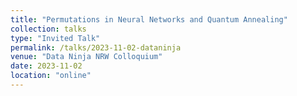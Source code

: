 ```yaml
---
title: "Permutations in Neural Networks and Quantum Annealing"
collection: talks
type: "Invited Talk"
permalink: /talks/2023-11-02-dataninja
venue: "Data Ninja NRW Colloquium"
date: 2023-11-02
location: "online"
---
```

